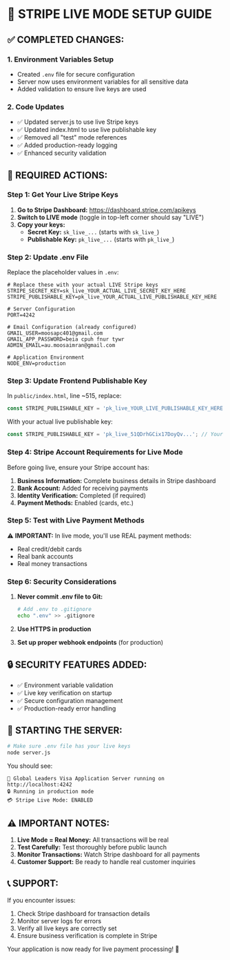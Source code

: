 # 🚀 STRIPE LIVE MODE SETUP GUIDE

## ✅ COMPLETED CHANGES:

### 1. **Environment Variables Setup**
- Created `.env` file for secure configuration
- Server now uses environment variables for all sensitive data
- Added validation to ensure live keys are used

### 2. **Code Updates**
- ✅ Updated server.js to use live Stripe keys
- ✅ Updated index.html to use live publishable key
- ✅ Removed all "test" mode references
- ✅ Added production-ready logging
- ✅ Enhanced security validation

## 🔑 REQUIRED ACTIONS:

### **Step 1: Get Your Live Stripe Keys**

1. **Go to Stripe Dashboard:** https://dashboard.stripe.com/apikeys
2. **Switch to LIVE mode** (toggle in top-left corner should say "LIVE")
3. **Copy your keys:**
   - **Secret Key:** `sk_live_...` (starts with `sk_live_`)
   - **Publishable Key:** `pk_live_...` (starts with `pk_live_`)

### **Step 2: Update .env File**

Replace the placeholder values in `.env`:

```env
# Replace these with your actual LIVE Stripe keys
STRIPE_SECRET_KEY=sk_live_YOUR_ACTUAL_LIVE_SECRET_KEY_HERE
STRIPE_PUBLISHABLE_KEY=pk_live_YOUR_ACTUAL_LIVE_PUBLISHABLE_KEY_HERE

# Server Configuration
PORT=4242

# Email Configuration (already configured)
GMAIL_USER=moosapc401@gmail.com
GMAIL_APP_PASSWORD=beia cpuh fnur tywr
ADMIN_EMAIL=au.moosaimran@gmail.com

# Application Environment
NODE_ENV=production
```

### **Step 3: Update Frontend Publishable Key**

In `public/index.html`, line ~515, replace:
```javascript
const STRIPE_PUBLISHABLE_KEY = 'pk_live_YOUR_LIVE_PUBLISHABLE_KEY_HERE';
```

With your actual live publishable key:
```javascript
const STRIPE_PUBLISHABLE_KEY = 'pk_live_51QDrhGCix17DoyQv...'; // Your actual key
```

### **Step 4: Stripe Account Requirements for Live Mode**

Before going live, ensure your Stripe account has:

1. **Business Information:** Complete business details in Stripe dashboard
2. **Bank Account:** Added for receiving payments
3. **Identity Verification:** Completed (if required)
4. **Payment Methods:** Enabled (cards, etc.)

### **Step 5: Test with Live Payment Methods**

⚠️ **IMPORTANT:** In live mode, you'll use REAL payment methods:
- Real credit/debit cards
- Real bank accounts
- Real money transactions

### **Step 6: Security Considerations**

1. **Never commit .env file to Git:**
   ```bash
   # Add .env to .gitignore
   echo ".env" >> .gitignore
   ```

2. **Use HTTPS in production**
3. **Set up proper webhook endpoints** (for production)

## 🔒 SECURITY FEATURES ADDED:

- ✅ Environment variable validation
- ✅ Live key verification on startup
- ✅ Secure configuration management
- ✅ Production-ready error handling

## 🚀 STARTING THE SERVER:

```bash
# Make sure .env file has your live keys
node server.js
```

You should see:
```
🚀 Global Leaders Visa Application Server running on http://localhost:4242
🔒 Running in production mode
💳 Stripe Live Mode: ENABLED
```

## ⚠️ IMPORTANT NOTES:

1. **Live Mode = Real Money:** All transactions will be real
2. **Test Carefully:** Test thoroughly before public launch
3. **Monitor Transactions:** Watch Stripe dashboard for all payments
4. **Customer Support:** Be ready to handle real customer inquiries

## 📞 SUPPORT:

If you encounter issues:
1. Check Stripe dashboard for transaction details
2. Monitor server logs for errors
3. Verify all live keys are correctly set
4. Ensure business verification is complete in Stripe

Your application is now ready for live payment processing! 🎉